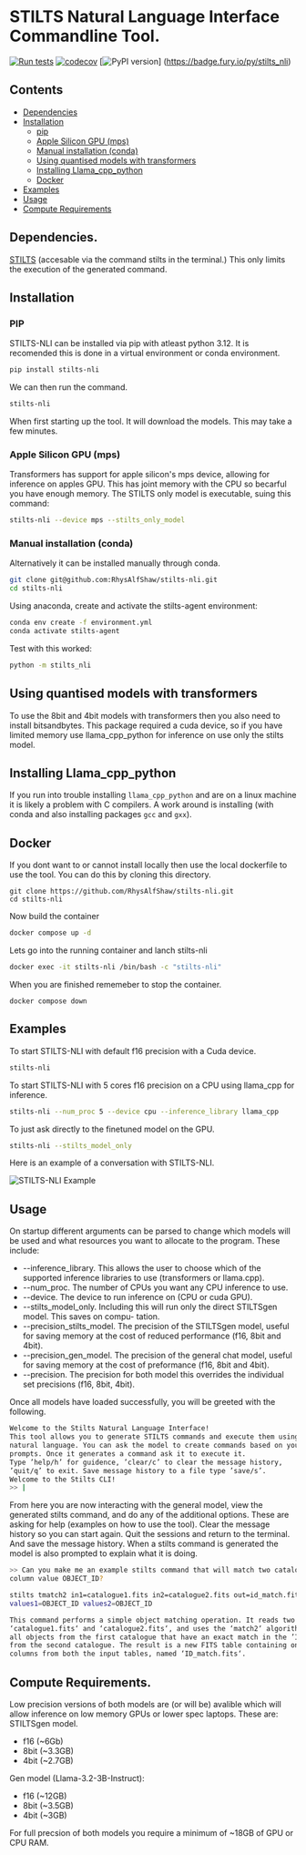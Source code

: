 # STILTS Natural Language Interface Commandline Tool.
[![Run tests](https://github.com/RhysAlfShaw/stilts-nli/actions/workflows/pytest.yml/badge.svg)](https://github.com/RhysAlfShaw/stilts-nli/actions/workflows/pytest.yml)
[![codecov](https://codecov.io/gh/RhysAlfShaw/stilts-nli/graph/badge.svg?token=E1FQ94JAHN)](https://codecov.io/gh/RhysAlfShaw/stilts-nli)
[![PyPI version](https://badge.fury.io/py/stilts_nli.svg)]
(https://badge.fury.io/py/stilts_nli)

## Contents
* [Dependencies](#dependencies)
* [Installation](#installation)
  * [pip](#pip)
  * [Apple Silicon GPU (mps)](#apple-silicon-gpu-mps)
  * [Manual installation (conda)](#manual-installation-conda)
  * [Using quantised models with transformers](#using-quantised-models-with-transformers)
  * [Installing Llama_cpp_python](#installing-llama_cpp_python)
  * [Docker](#docker)
* [Examples](#examples)
* [Usage](#usage)
* [Compute Requirements](#compute-requirements)

## Dependencies.
[STILTS](https://www.star.bris.ac.uk/~mbt/stilts/ "https://www.star.bris.ac.uk/~mbt/stilts/") (accesable via the command stilts in the terminal.) This only limits the execution of the generated command.

## Installation
### PIP
STILTS-NLI can be installed via pip with atleast python 3.12. It is recomended this is done in a virtual environment or conda environment.

```bash
pip install stilts-nli
```
We can then run the command.
```bash
stilts-nli
```

When first starting up the tool. It will download the models. This may take a few minutes.

### Apple Silicon GPU (mps)

Transformers has support for apple silicon's mps device, allowing for inference on apples GPU. This has joint memory with the CPU so becarful you have enough memory. The STILTS only model is executable, suing this command:

```bash
stilts-nli --device mps --stilts_only_model
```

### Manual installation (conda)

Alternatively it can be installed manually through conda.

```bash
git clone git@github.com:RhysAlfShaw/stilts-nli.git
cd stilts-nli
```

Using anaconda, create and activate the stilts-agent environment:

```bash
conda env create -f environment.yml
conda activate stilts-agent
```

Test with this worked:

```bash
python -m stilts_nli
```

## Using quantised models with transformers

To use the 8bit and 4bit models with transformers then you also need to install bitsandbytes. This package required a cuda device, so if you have limited memory use llama_cpp_python for inference on use only the stilts model.

## Installing Llama_cpp_python

If you run into trouble installing `llama_cpp_python` and are on a linux machine it is likely a problem with C compilers. A work around is installing (with conda and also installing packages `gcc` and `gxx`).

## Docker 

If you dont want to or cannot install locally then use the local dockerfile to use the tool. You can do this by
cloning this directory.
```
git clone https://github.com/RhysAlfShaw/stilts-nli.git
cd stilts-nli
```
Now build the container

```bash
docker compose up -d
```
Lets go into the running container and lanch stilts-nli

```bash
docker exec -it stilts-nli /bin/bash -c "stilts-nli"
```
When you are finished rememeber to stop the container.

```
docker compose down
```

## Examples

To start STILTS-NLI with default f16 precision with a Cuda device.

```bash
stilts-nli
```

To start STILTS-NLI with 5 cores f16 precision on a CPU using llama_cpp for inference.

```bash
stilts-nli --num_proc 5 --device cpu --inference_library llama_cpp
```

To just ask directly to the finetuned model on the GPU.

```bash
stilts-nli --stilts_model_only 
```

Here is an example of a conversation with STILTS-NLI.

![STILTS-NLI Example](docs/example.png "STILTS-NLI Example")

## Usage

On startup different arguments can be parsed to change which models will be used and what resources you
want to allocate to the program. These include:

* --inference_library. This allows the user to choose which of the supported inference libraries to use
(transformers or llama.cpp).
* --num_proc. The number of CPUs you want any CPU inference to use.
* --device. The device to run inference on (CPU or cuda GPU).
* --stilts_model_only. Including this will run only the direct STILTSgen model. This saves on compu-
tation.
* --precision_stilts_model. The precision of the STILTSgen model, useful for saving memory at the
cost of reduced performance (f16, 8bit and 4bit).
* --precision_gen_model. The precision of the general chat model, useful for saving memory at the cost
of preformance (f16, 8bit and 4bit).
* --precision. The precision for both model this overrides the individual set precisions (f16, 8bit, 4bit).


Once all models have loaded successfully, you will be greeted with the following.
```bash
Welcome to the Stilts Natural Language Interface!
This tool allows you to generate STILTS commands and execute them using a
natural language. You can ask the model to create commands based on your
prompts. Once it generates a command ask it to execute it.
Type ’help/h’ for guidence, ’clear/c’ to clear the message history,
’quit/q’ to exit. Save message history to a file type ’save/s’.
Welcome to the Stilts CLI!
>> |
```

From here you are now interacting with the general model, view the generated stilts command, and do any of
the additional options. These are asking for help (examples on how to use the tool). Clear the message history
so you can start again. Quit the sessions and return to the terminal. And save the message history.
When a stilts command is generated the model is also prompted to explain what it is doing.

```bash
>> Can you make me an example stilts command that will match two catalogues based on the
column value OBJECT_ID?

stilts tmatch2 in1=catalogue1.fits in2=catalogue2.fits out=id_match.fits matcher=exact
values1=OBJECT_ID values2=OBJECT_ID

This command performs a simple object matching operation. It reads two FITS tables,
‘catalogue1.fits‘ and ‘catalogue2.fits‘, and uses the ‘match2‘ algorithm to find
all objects from the first catalogue that have an exact match in the ’ID’ column
from the second catalogue. The result is a new FITS table containing only the ID
columns from both the input tables, named ‘ID_match.fits‘.
```

## Compute Requirements.

Low precision versions of both models are (or will be) avalible which will allow inference on low memory GPUs or lower spec laptops. These are:
STILTSgen model.
- f16 (~6Gb)
- 8bit (~3.3GB)
- 4bit (~2.7GB)

Gen model (Llama-3.2-3B-Instruct):
- f16 (~12GB)
- 8bit (~3.5GB)
- 4bit (~3GB)

For full precsion of both models you require a minimum of ~18GB of GPU or CPU RAM.
